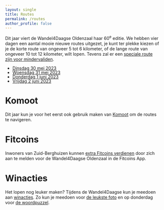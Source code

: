 ```yaml
---
layout: single
title: Routes
permalink: /routes
author_profile: false
---
```


Dit jaar viert de Wandel4Daagse Oldenzaal haar 60<sup>e</sup> editie. We hebben vier dagen een aantal mooie nieuwe routes uitgezet, je kunt ter plekke kiezen of je de korte route van ongeveer 5 tot 6 kilometer, of de lange route van ongeveer 10 tot 12 kilometer, wilt lopen. Tevens zal er een [speciale route zijn voor mindervaliden](/routes/mindervaliden).

<ul style="list-style-image: url('/assets/images/shoe.png'); line-height: 1.0;">
    <li><a href="/routes/dinsdag">Dinsdag 30 mei 2023</a></li>
    <li><a href="/routes/woensdag">Woensdag 31 mei 2023</a></li>
    <li><a href="/routes/donderdag">Donderdag 1 juni 2023</a></li>
    <li><a href="/routes/vrijdag">Vrijdag 2 juni 2023</a></li>
</ul>

# Komoot

Dit jaar kun je voor het eerst ook gebruik maken van [Komoot](/komoot) om de routes te navigeren.  

# Fitcoins

Inwoners van Zuid-Berghuizen kunnen [extra Fitcoins verdienen](/fitcoins) door zich aan te melden voor de Wandel4Daagse Oldenzaal in de Fitcoins App.  

# Winacties

Het lopen nog leuker maken? Tijdens de Wandel4Daagse kun je meedoen aan [winacties](/winacties). Zo kun je meedoen voor [de leukste foto](/winacties#mooiste-foto) en op donderdag voor [de woordpuzzel](/winacties#woordpuzzel).